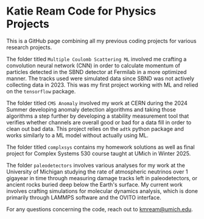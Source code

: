# Katie Ream Code for Physics Projects
This is a GitHub page combining all my previous coding projects for various research projects.

The folder titled ```Multiple Coulomb Scattering ML``` involved me crafting a convolution neural network (CNN) in order to calculate momentum of particles detected in the SBND detector at Fermilab in a more optimized manner. The tracks used were simulated data since SBND was not actively collecting data in 2023. This was my first project working with ML and relied on the ```tensorflow``` package.

The folder titled ```CMS Anomaly``` involved my work at CERN during the 2024 Summer developing anomaly detection algorithms and taking those algorithms a step further by developing a stability measurement tool that verifies whether channels are overall good or bad for a data fill in order to clean out bad data. This project relies on the ```adtk``` python package and works similarly to a ML model without actually using ML.

The folder titled ```complxsys``` contains my homework solutions as well as final project for Complex Systems 530 course taught at UMich in Winter 2025.

The folder ```paleodetectors``` involves various analyses for my work at the University of Michigan studying the rate of atmospheric neutrinos over 1 gigayear in time through measuring damage tracks left in paleodetectors, or ancient rocks buried deep below the Earth's surface. My current work involves crafting simulations for molecular dynamics analysis, which is done primarily through LAMMPS software and the OVITO interface. 

For any questions concerning the code, reach out to kmream@umich.edu. 
